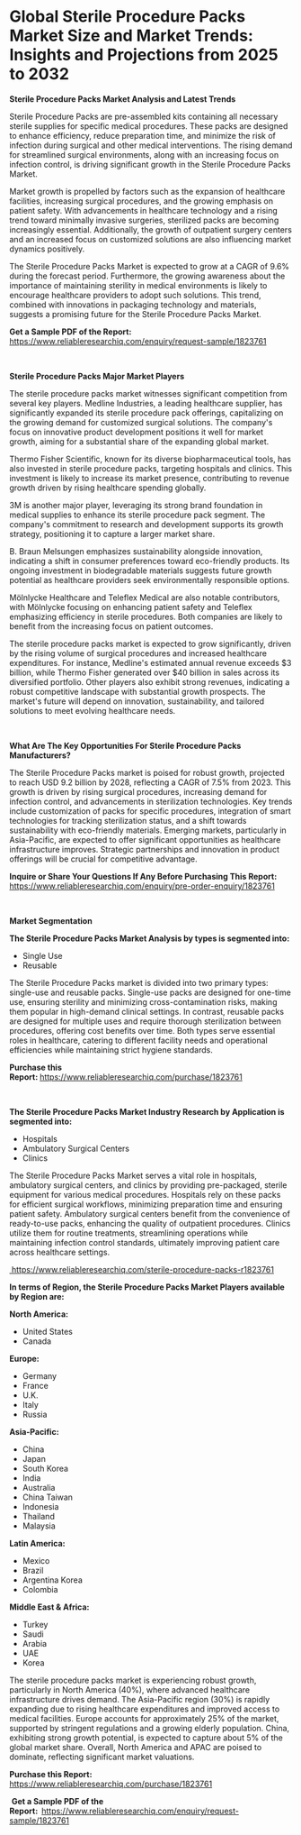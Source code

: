<p><h1>Global Sterile Procedure Packs Market Size and Market Trends: Insights and Projections from 2025 to 2032</h1></p><p><strong>Sterile Procedure Packs Market Analysis and Latest Trends</strong></p>
<p><p>Sterile Procedure Packs are pre-assembled kits containing all necessary sterile supplies for specific medical procedures. These packs are designed to enhance efficiency, reduce preparation time, and minimize the risk of infection during surgical and other medical interventions. The rising demand for streamlined surgical environments, along with an increasing focus on infection control, is driving significant growth in the Sterile Procedure Packs Market. </p><p>Market growth is propelled by factors such as the expansion of healthcare facilities, increasing surgical procedures, and the growing emphasis on patient safety. With advancements in healthcare technology and a rising trend toward minimally invasive surgeries, sterilized packs are becoming increasingly essential. Additionally, the growth of outpatient surgery centers and an increased focus on customized solutions are also influencing market dynamics positively.</p><p>The Sterile Procedure Packs Market is expected to grow at a CAGR of 9.6% during the forecast period. Furthermore, the growing awareness about the importance of maintaining sterility in medical environments is likely to encourage healthcare providers to adopt such solutions. This trend, combined with innovations in packaging technology and materials, suggests a promising future for the Sterile Procedure Packs Market.</p></p>
<p><strong>Get a Sample PDF of the Report:&nbsp;</strong> <a href="https://www.reliableresearchiq.com/enquiry/request-sample/1823761?utm_campaign=3296&utm_medium=2&utm_source=Github&utm_content=ia&utm_term=13042025&utm_id=sterile-procedure-packs">https://www.reliableresearchiq.com/enquiry/request-sample/1823761</a></p>
<p>&nbsp;</p>
<p><strong>Sterile Procedure Packs Major Market Players</strong></p>
<p><p>The sterile procedure packs market witnesses significant competition from several key players. Medline Industries, a leading healthcare supplier, has significantly expanded its sterile procedure pack offerings, capitalizing on the growing demand for customized surgical solutions. The company's focus on innovative product development positions it well for market growth, aiming for a substantial share of the expanding global market.</p><p>Thermo Fisher Scientific, known for its diverse biopharmaceutical tools, has also invested in sterile procedure packs, targeting hospitals and clinics. This investment is likely to increase its market presence, contributing to revenue growth driven by rising healthcare spending globally.</p><p>3M is another major player, leveraging its strong brand foundation in medical supplies to enhance its sterile procedure pack segment. The company's commitment to research and development supports its growth strategy, positioning it to capture a larger market share.</p><p>B. Braun Melsungen emphasizes sustainability alongside innovation, indicating a shift in consumer preferences toward eco-friendly products. Its ongoing investment in biodegradable materials suggests future growth potential as healthcare providers seek environmentally responsible options.</p><p>Mölnlycke Healthcare and Teleflex Medical are also notable contributors, with Mölnlycke focusing on enhancing patient safety and Teleflex emphasizing efficiency in sterile procedures. Both companies are likely to benefit from the increasing focus on patient outcomes.</p><p>The sterile procedure packs market is expected to grow significantly, driven by the rising volume of surgical procedures and increased healthcare expenditures. For instance, Medline's estimated annual revenue exceeds $3 billion, while Thermo Fisher generated over $40 billion in sales across its diversified portfolio. Other players also exhibit strong revenues, indicating a robust competitive landscape with substantial growth prospects. The market's future will depend on innovation, sustainability, and tailored solutions to meet evolving healthcare needs.</p></p>
<p>&nbsp;</p>
<p><strong>What Are The Key Opportunities For Sterile Procedure Packs Manufacturers?</strong></p>
<p><p>The Sterile Procedure Packs market is poised for robust growth, projected to reach USD 9.2 billion by 2028, reflecting a CAGR of 7.5% from 2023. This growth is driven by rising surgical procedures, increasing demand for infection control, and advancements in sterilization technologies. Key trends include customization of packs for specific procedures, integration of smart technologies for tracking sterilization status, and a shift towards sustainability with eco-friendly materials. Emerging markets, particularly in Asia-Pacific, are expected to offer significant opportunities as healthcare infrastructure improves. Strategic partnerships and innovation in product offerings will be crucial for competitive advantage.</p></p>
<p><strong>Inquire or Share Your Questions If Any Before Purchasing This Report:</strong> <a href="https://www.reliableresearchiq.com/enquiry/pre-order-enquiry/1823761?utm_campaign=3296&utm_medium=2&utm_source=Github&utm_content=ia&utm_term=13042025&utm_id=sterile-procedure-packs">https://www.reliableresearchiq.com/enquiry/pre-order-enquiry/1823761</a></p>
<p>&nbsp;</p>
<p><strong>Market Segmentation</strong></p>
<p><strong>The Sterile Procedure Packs Market Analysis by types is segmented into:</strong></p>
<p><ul><li>Single Use</li><li>Reusable</li></ul></p>
<p><p>The Sterile Procedure Packs market is divided into two primary types: single-use and reusable packs. Single-use packs are designed for one-time use, ensuring sterility and minimizing cross-contamination risks, making them popular in high-demand clinical settings. In contrast, reusable packs are designed for multiple uses and require thorough sterilization between procedures, offering cost benefits over time. Both types serve essential roles in healthcare, catering to different facility needs and operational efficiencies while maintaining strict hygiene standards.</p></p>
<p><strong>Purchase this Report:&nbsp;</strong><a href="https://www.reliableresearchiq.com/purchase/1823761?utm_campaign=3296&utm_medium=2&utm_source=Github&utm_content=ia&utm_term=13042025&utm_id=sterile-procedure-packs">https://www.reliableresearchiq.com/purchase/1823761</a></p>
<p>&nbsp;</p>
<p><strong>The Sterile Procedure Packs Market Industry Research by Application is segmented into:</strong></p>
<p><ul><li>Hospitals</li><li>Ambulatory Surgical Centers</li><li>Clinics</li></ul></p>
<p><p>The Sterile Procedure Packs Market serves a vital role in hospitals, ambulatory surgical centers, and clinics by providing pre-packaged, sterile equipment for various medical procedures. Hospitals rely on these packs for efficient surgical workflows, minimizing preparation time and ensuring patient safety. Ambulatory surgical centers benefit from the convenience of ready-to-use packs, enhancing the quality of outpatient procedures. Clinics utilize them for routine treatments, streamlining operations while maintaining infection control standards, ultimately improving patient care across healthcare settings.</p></p>
<p><a href="https://www.reliableresearchiq.com/sterile-procedure-packs-r1823761?utm_campaign=3296&utm_medium=2&utm_source=Github&utm_content=ia&utm_term=13042025&utm_id=sterile-procedure-packs">&nbsp;https://www.reliableresearchiq.com/sterile-procedure-packs-r1823761</a></p>
<p><strong>In terms of Region, the Sterile Procedure Packs Market Players available by Region are:</strong></p>
<p>
    <p> <strong> North America: </strong>
        <ul>
            <li>United States</li>
            <li>Canada</li>
        </ul>
        </p> 
    <p> <strong> Europe: </strong>
        <ul>
            <li>Germany</li>
            <li>France</li>
            <li>U.K.</li>
            <li>Italy</li>
            <li>Russia</li>
        </ul>
        </p> 
    <p> <strong> Asia-Pacific: </strong>
        <ul>
            <li>China</li>
            <li>Japan</li>
            <li>South Korea</li>
            <li>India</li>
            <li>Australia</li>
            <li>China Taiwan</li>
            <li>Indonesia</li>
            <li>Thailand</li>
            <li>Malaysia</li>
        </ul>
        </p> 
    <p> <strong> Latin America: </strong>
        <ul>
            <li>Mexico</li>
            <li>Brazil</li>
            <li>Argentina Korea</li>
            <li>Colombia</li>
        </ul>
        </p> 
    <p> <strong> Middle East & Africa: </strong>
        <ul>
            <li>Turkey</li>
            <li>Saudi</li>
            <li>Arabia</li>
            <li>UAE</li>
            <li>Korea</li>
        </ul>
    </p>
    </p>
<p><p>The sterile procedure packs market is experiencing robust growth, particularly in North America (40%), where advanced healthcare infrastructure drives demand. The Asia-Pacific region (30%) is rapidly expanding due to rising healthcare expenditures and improved access to medical facilities. Europe accounts for approximately 25% of the market, supported by stringent regulations and a growing elderly population. China, exhibiting strong growth potential, is expected to capture about 5% of the global market share. Overall, North America and APAC are poised to dominate, reflecting significant market valuations.</p></p>
<p><strong>Purchase this Report: </strong><a href="https://www.reliableresearchiq.com/purchase/1823761?utm_campaign=3296&utm_medium=2&utm_source=Github&utm_content=ia&utm_term=13042025&utm_id=sterile-procedure-packs">https://www.reliableresearchiq.com/purchase/1823761</a></p>
<p>&nbsp;<strong>Get a Sample PDF of the Report:&nbsp;&nbsp;</strong><a href="https://www.reliableresearchiq.com/enquiry/request-sample/1823761?utm_campaign=3296&utm_medium=2&utm_source=Github&utm_content=ia&utm_term=13042025&utm_id=sterile-procedure-packs">https://www.reliableresearchiq.com/enquiry/request-sample/1823761</a></p>
<p><strong></strong></p>
<p><p></p><p></p><p></p></p>